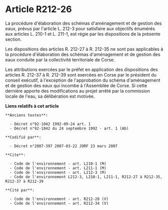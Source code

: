 # Article R212-26

La procédure d'élaboration des schémas d'aménagement et de gestion des eaux, prévus par l'article L. 212-3 pour satisfaire
aux objectifs énumérés aux articles L. 210-1 et L. 211-1, est régie par les dispositions de la présente section.

Les dispositions des articles R. 212-27 à R. 212-35 ne sont pas applicables à la procédure d'élaboration des schémas
d'aménagement et de gestion des eaux conduite par la collectivité territoriale de Corse.

Les attributions exercées par le préfet en application des dispositions des articles R. 212-37 à R. 212-39 sont exercées en
Corse par le président du conseil exécutif, à l'exception de l'approbation du schéma d'aménagement et de gestion des eaux qui
incombe à l'Assemblée de Corse. Si cette dernière apporte des modifications au projet arrêté par la commission locale de
l'eau, sa délibération est motivée.

**Liens relatifs à cet article**

	**Anciens textes**:

	  - Décret n°92-1042 1992-09-24 art. 1
	  - Décret n°92-1042 du 24 septembre 1992 - art. 1 (Ab)

	**Codifié par**:

	  - Décret n°2007-397 2007-03-22 JORF 23 mars 2007

	**Cite**:

	  - Code de l'environnement - art. L210-1 (M)
	  - Code de l'environnement - art. L211-1 (M)
	  - Code de l'environnement - art. L212-3 (M)
	  - Code de l'environnement L212-3, L210-1, L211-1, R212-27 à R212-35, R212-37 à R212-39

	**Cité par**:

	  - Code de l'environnement - art. R212-28 (V)
	  - Code de l'environnement - art. R212-34 (V)
